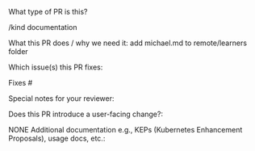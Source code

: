 What type of PR is this?

/kind documentation

What this PR does / why we need it:
add michael.md to remote/learners folder

Which issue(s) this PR fixes:

Fixes #

Special notes for your reviewer:

Does this PR introduce a user-facing change?:

NONE
Additional documentation e.g., KEPs (Kubernetes Enhancement Proposals), usage docs, etc.:
